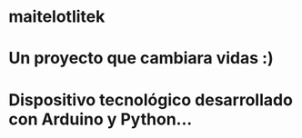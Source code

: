 # maitelotlitek

# Un proyecto que cambiara vidas :)

# Dispositivo tecnológico desarrollado con Arduino y Python...
